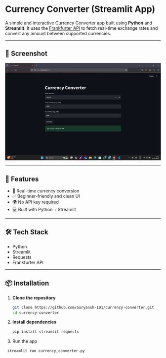 # Currency Converter (Streamlit App)

A simple and interactive Currency Converter app built using **Python** and **Streamlit**. It uses the [Frankfurter API](https://www.frankfurter.app/) to fetch real-time exchange rates and convert any amount between supported currencies.

---

## 📸 Screenshot

![App Screenshot](screenshot.png)

---

## 🚀 Features

- 🔁 Real-time currency conversion
- ✅ Beginner-friendly and clean UI
- 🌍 No API key required
- 💻 Built with Python + Streamlit

---

## 🛠 Tech Stack

- Python
- Streamlit
- Requests
- Frankfurter API

---

## 📦 Installation

1. **Clone the repository**
   ```bash
   git clone https://github.com/Suryansh-101/currency-converter.git
   cd currency-converter

2. **Install dependencies**
   ```bash
   pip install streamlit requests

3. Run the app
  ```bash
   streamlit run currency_converter.py


